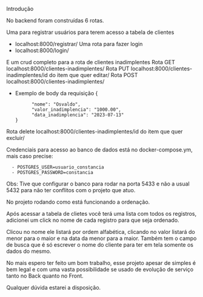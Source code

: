 Introdução

No backend foram construídas 6 rotas.

Uma para registrar usuários para terem acesso a tabela de clientes
- localhost:8000/registrar/
Uma rota para fazer login
- localhost:8000/login/

E um crud completo para a rota de clientes inadimplentes
Rota GET localhost:8000/clientes-inadimplentes/
Rota PUT localhost:8000/clientes-inadimplentes/id do item que quer editar/
Rota POST localhost:8000/clientes-inadimplentes/ 
- Exemplo de body da requisição {

            "nome": "Osvaldo",
            "valor_inadimplencia": "1000.00",
            "data_inadimplencia": "2023-07-13"
      }
Rota delete localhost:8000/clientes-inadimplentes/id do item que quer excluir/

Credenciais para acesso ao banco de dados está no docker-compose.ym, mais caso precise:

      - POSTGRES_USER=usuario_constancia
      - POSTGRES_PASSWORD=constancia

Obs: Tive que configurar o banco para rodar na porta 5433 e não a usual 5432 para não ter conflitos com o projeto que atuo.

No projeto rodando como está funcionando a ordenação.

Após acessar a tabela de clietes você terá uma lista com todos os registros, adicionei um click no nome de cada registro para que seja ordenado.

Clicou no nome ele listará por ordem alfabética, clicando no valor listará do menor para o maior e na data da menor para a maior.
Também tem o campo de busca que é só escrever o nome do cliente para ter em tela somente os dados do mesmo.

No mais espero ter feito um bom trabalho, esse projeto apesar de simples é bem legal e com uma vasta possibilidade se usado de evolução de serviço tanto no Back quanto no Front.

Qualquer dúvida estarei a disposição.
